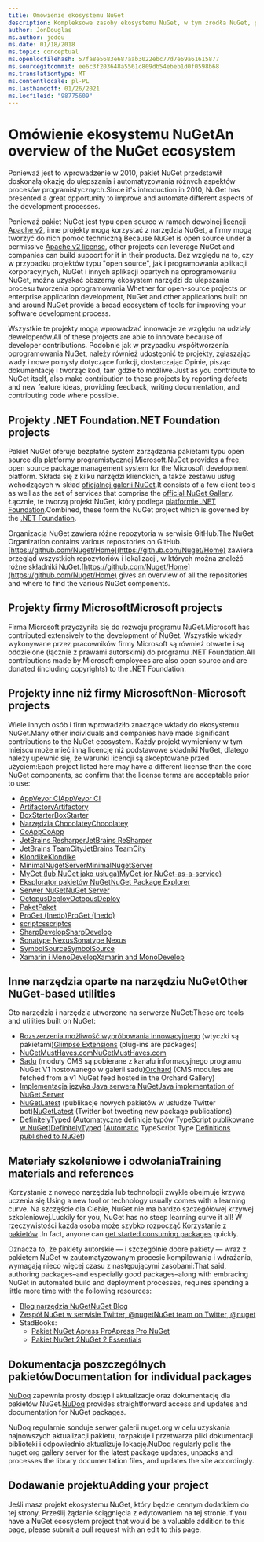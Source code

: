 ```yaml
---
title: Omówienie ekosystemu NuGet
description: Kompleksowe zasoby ekosystemu NuGet, w tym źródła NuGet, projekty, narzędzia i materiały szkoleniowe inne niż firmy Microsoft.
author: JonDouglas
ms.author: jodou
ms.date: 01/18/2018
ms.topic: conceptual
ms.openlocfilehash: 57fa8e5683e687aab3022ebc77d7e69a61615877
ms.sourcegitcommit: ee6c3f203648a5561c809db54ebeb1d0f0598b68
ms.translationtype: MT
ms.contentlocale: pl-PL
ms.lasthandoff: 01/26/2021
ms.locfileid: "98775609"
---
```

# <a name="an-overview-of-the-nuget-ecosystem"></a><span data-ttu-id="f9520-103">Omówienie ekosystemu NuGet</span><span class="sxs-lookup"><span data-stu-id="f9520-103">An overview of the NuGet ecosystem</span></span>

<span data-ttu-id="f9520-104">Ponieważ jest to wprowadzenie w 2010, pakiet NuGet przedstawił doskonałą okazję do ulepszania i automatyzowania różnych aspektów procesów programistycznych.</span><span class="sxs-lookup"><span data-stu-id="f9520-104">Since it's introduction in 2010, NuGet has presented a great opportunity to improve and automate different aspects of the development processes.</span></span>

<span data-ttu-id="f9520-105">Ponieważ pakiet NuGet jest typu open source w ramach dowolnej [licencji Apache v2](http://choosealicense.com/licenses/apache/), inne projekty mogą korzystać z narzędzia NuGet, a firmy mogą tworzyć do nich pomoc techniczną.</span><span class="sxs-lookup"><span data-stu-id="f9520-105">Because NuGet is open source under a permissive [Apache v2 license](http://choosealicense.com/licenses/apache/), other projects can leverage NuGet and companies can build support for it in their products.</span></span> <span data-ttu-id="f9520-106">Bez względu na to, czy w przypadku projektów typu "open source", jak i programowania aplikacji korporacyjnych, NuGet i innych aplikacji opartych na oprogramowaniu NuGet, można uzyskać obszerny ekosystem narzędzi do ulepszania procesu tworzenia oprogramowania.</span><span class="sxs-lookup"><span data-stu-id="f9520-106">Whether for open-source projects or enterprise application development, NuGet and other applications built on and around NuGet provide a broad ecosystem of tools for improving your software development process.</span></span>

<span data-ttu-id="f9520-107">Wszystkie te projekty mogą wprowadzać innowacje ze względu na udziały deweloperów.</span><span class="sxs-lookup"><span data-stu-id="f9520-107">All of these projects are able to innovate because of developer contributions.</span></span> <span data-ttu-id="f9520-108">Podobnie jak w przypadku współtworzenia oprogramowania NuGet, należy również udostępnić te projekty, zgłaszając wady i nowe pomysły dotyczące funkcji, dostarczając Opinie, pisząc dokumentację i tworząc kod, tam gdzie to możliwe.</span><span class="sxs-lookup"><span data-stu-id="f9520-108">Just as you contribute to NuGet itself, also make contribution to these projects by reporting defects and new feature ideas, providing feedback, writing documentation, and contributing code where possible.</span></span>

## <a name="net-foundation-projects"></a><span data-ttu-id="f9520-109">Projekty .NET Foundation</span><span class="sxs-lookup"><span data-stu-id="f9520-109">.NET Foundation projects</span></span>

<span data-ttu-id="f9520-110">Pakiet NuGet oferuje bezpłatne system zarządzania pakietami typu open source dla platformy programistycznej Microsoft.</span><span class="sxs-lookup"><span data-stu-id="f9520-110">NuGet provides a free, open source package management system for the Microsoft development platform.</span></span> <span data-ttu-id="f9520-111">Składa się z kilku narzędzi klienckich, a także zestawu usług wchodzących w skład [oficjalnej galerii NuGet](http://www.nuget.org).</span><span class="sxs-lookup"><span data-stu-id="f9520-111">It consists of a few client tools as well as the set of services that comprise the [official NuGet Gallery](http://www.nuget.org).</span></span> <span data-ttu-id="f9520-112">Łącznie, te tworzą projekt NuGet, który podlega [platformie .NET Foundation](http://www.dotnetfoundation.org/).</span><span class="sxs-lookup"><span data-stu-id="f9520-112">Combined, these form the NuGet project which is governed by the [.NET Foundation](http://www.dotnetfoundation.org/).</span></span>

<span data-ttu-id="f9520-113">Organizacja NuGet zawiera różne repozytoria w serwisie GitHub.</span><span class="sxs-lookup"><span data-stu-id="f9520-113">The NuGet Organization contains various repositories on GitHub.</span></span> <span data-ttu-id="f9520-114">[https://github.com/Nuget/Home](https://github.com/Nuget/Home) zawiera przegląd wszystkich repozytoriów i lokalizacji, w których można znaleźć różne składniki NuGet.</span><span class="sxs-lookup"><span data-stu-id="f9520-114">[https://github.com/Nuget/Home](https://github.com/Nuget/Home) gives an overview of all the repositories and where to find the various NuGet components.</span></span>

## <a name="microsoft-projects"></a><span data-ttu-id="f9520-115">Projekty firmy Microsoft</span><span class="sxs-lookup"><span data-stu-id="f9520-115">Microsoft projects</span></span>

<span data-ttu-id="f9520-116">Firma Microsoft przyczyniła się do rozwoju programu NuGet.</span><span class="sxs-lookup"><span data-stu-id="f9520-116">Microsoft has contributed extensively to the development of NuGet.</span></span> <span data-ttu-id="f9520-117">Wszystkie wkłady wykonywane przez pracowników firmy Microsoft są również otwarte i są oddzielone (łącznie z prawami autorskimi) do programu .NET Foundation.</span><span class="sxs-lookup"><span data-stu-id="f9520-117">All contributions made by Microsoft employees are also open source and are donated (including copyrights) to the .NET Foundation.</span></span>

## <a name="non-microsoft-projects"></a><span data-ttu-id="f9520-118">Projekty inne niż firmy Microsoft</span><span class="sxs-lookup"><span data-stu-id="f9520-118">Non-Microsoft projects</span></span>

<span data-ttu-id="f9520-119">Wiele innych osób i firm wprowadziło znaczące wkłady do ekosystemu NuGet.</span><span class="sxs-lookup"><span data-stu-id="f9520-119">Many other individuals and companies have made significant contributions to the NuGet ecosystem.</span></span> <span data-ttu-id="f9520-120">Każdy projekt wymieniony w tym miejscu może mieć inną licencję niż podstawowe składniki NuGet, dlatego należy upewnić się, że warunki licencji są akceptowane przed użyciem:</span><span class="sxs-lookup"><span data-stu-id="f9520-120">Each project listed here may have a different license than the core NuGet components, so confirm that the license terms are acceptable prior to use:</span></span>

- [<span data-ttu-id="f9520-121">AppVeyor CI</span><span class="sxs-lookup"><span data-stu-id="f9520-121">AppVeyor CI</span></span>](https://www.appveyor.com/)
- [<span data-ttu-id="f9520-122">Artifactory</span><span class="sxs-lookup"><span data-stu-id="f9520-122">Artifactory</span></span>](https://www.jfrog.com/artifactory/)
- [<span data-ttu-id="f9520-123">BoxStarter</span><span class="sxs-lookup"><span data-stu-id="f9520-123">BoxStarter</span></span>](http://boxstarter.org/)
- [<span data-ttu-id="f9520-124">Narzędzia Chocolatey</span><span class="sxs-lookup"><span data-stu-id="f9520-124">Chocolatey</span></span>](https://chocolatey.org/)
- [<span data-ttu-id="f9520-125">CoApp</span><span class="sxs-lookup"><span data-stu-id="f9520-125">CoApp</span></span>](http://coapp.org/)
- [<span data-ttu-id="f9520-126">JetBrains Resharper</span><span class="sxs-lookup"><span data-stu-id="f9520-126">JetBrains ReSharper</span></span>](https://resharper-plugins.jetbrains.com/)
- [<span data-ttu-id="f9520-127">JetBrains TeamCity</span><span class="sxs-lookup"><span data-stu-id="f9520-127">JetBrains TeamCity</span></span>](https://www.jetbrains.com/teamcity/)
- [<span data-ttu-id="f9520-128">Klondike</span><span class="sxs-lookup"><span data-stu-id="f9520-128">Klondike</span></span>](https://github.com/themotleyfool/Klondike)
- [<span data-ttu-id="f9520-129">MinimalNugetServer</span><span class="sxs-lookup"><span data-stu-id="f9520-129">MinimalNugetServer</span></span>](https://github.com/TanukiSharp/MinimalNugetServer)
- [<span data-ttu-id="f9520-130">MyGet (lub NuGet jako usługa)</span><span class="sxs-lookup"><span data-stu-id="f9520-130">MyGet (or NuGet-as-a-service)</span></span>](http://www.myget.org/)
- [<span data-ttu-id="f9520-131">Eksplorator pakietów NuGet</span><span class="sxs-lookup"><span data-stu-id="f9520-131">NuGet Package Explorer</span></span>](https://github.com/NuGetPackageExplorer/NuGetPackageExplorer)
- [<span data-ttu-id="f9520-132">Serwer NuGet</span><span class="sxs-lookup"><span data-stu-id="f9520-132">NuGet Server</span></span>](http://nugetserver.net/)
- [<span data-ttu-id="f9520-133">OctopusDeploy</span><span class="sxs-lookup"><span data-stu-id="f9520-133">OctopusDeploy</span></span>](https://octopus.com/)
- [<span data-ttu-id="f9520-134">Paket</span><span class="sxs-lookup"><span data-stu-id="f9520-134">Paket</span></span>](https://fsprojects.github.io/Paket/)
- [<span data-ttu-id="f9520-135">ProGet (Inedo)</span><span class="sxs-lookup"><span data-stu-id="f9520-135">ProGet (Inedo)</span></span>](http://inedo.com/proget)
- [<span data-ttu-id="f9520-136">scriptcs</span><span class="sxs-lookup"><span data-stu-id="f9520-136">scriptcs</span></span>](http://scriptcs.net/)
- [<span data-ttu-id="f9520-137">SharpDevelop</span><span class="sxs-lookup"><span data-stu-id="f9520-137">SharpDevelop</span></span>](http://community.sharpdevelop.net/blogs/mattward/archive/2011/01/23/NuGetSupportInSharpDevelop.aspx)
- [<span data-ttu-id="f9520-138">Sonatype Nexus</span><span class="sxs-lookup"><span data-stu-id="f9520-138">Sonatype Nexus</span></span>](http://www.sonatype.com/nexus-repository-sonatype)
- [<span data-ttu-id="f9520-139">SymbolSource</span><span class="sxs-lookup"><span data-stu-id="f9520-139">SymbolSource</span></span>](http://www.symbolsource.org/Public)
- [<span data-ttu-id="f9520-140">Xamarin i MonoDevelop</span><span class="sxs-lookup"><span data-stu-id="f9520-140">Xamarin and MonoDevelop</span></span>](https://github.com/mrward/monodevelop-nuget-addin)

## <a name="other-nuget-based-utilities"></a><span data-ttu-id="f9520-141">Inne narzędzia oparte na narzędziu NuGet</span><span class="sxs-lookup"><span data-stu-id="f9520-141">Other NuGet-based utilities</span></span>

<span data-ttu-id="f9520-142">Oto narzędzia i narzędzia utworzone na serwerze NuGet:</span><span class="sxs-lookup"><span data-stu-id="f9520-142">These are tools and utilities built on NuGet:</span></span>

- <span data-ttu-id="f9520-143">[Rozszerzenia możliwość wypróbowania innowacyjnego](http://getglimpse.com/Packages) (wtyczki są pakietami)</span><span class="sxs-lookup"><span data-stu-id="f9520-143">[Glimpse Extensions](http://getglimpse.com/Packages) (plug-ins are packages)</span></span>
- [<span data-ttu-id="f9520-144">NuGetMustHaves.com</span><span class="sxs-lookup"><span data-stu-id="f9520-144">NuGetMustHaves.com</span></span>](http://nugetmusthaves.com/)
- <span data-ttu-id="f9520-145">[Sadu](http://www.orchardproject.net/) (moduły CMS są pobierane z kanału informacyjnego programu NuGet V1 hostowanego w galerii sadu)</span><span class="sxs-lookup"><span data-stu-id="f9520-145">[Orchard](http://www.orchardproject.net/) (CMS modules are fetched from a v1 NuGet feed hosted in the Orchard Gallery)</span></span>
- [<span data-ttu-id="f9520-146">Implementacja języka Java serwera NuGet</span><span class="sxs-lookup"><span data-stu-id="f9520-146">Java implementation of NuGet Server</span></span>](http://jonnyzzz.com/blog/2012/03/07/nuget-server-in-pure-java/)
- <span data-ttu-id="f9520-147">[NuGetLatest](https://twitter.com/NuGetLatest) (publikacje nowych pakietów w usłudze Twitter bot)</span><span class="sxs-lookup"><span data-stu-id="f9520-147">[NuGetLatest](https://twitter.com/NuGetLatest) (Twitter bot tweeting new package publications)</span></span>
- <span data-ttu-id="f9520-148">[DefinitelyTyped](http://definitelytyped.org/) ([Automatyczne](https://github.com/DefinitelyTyped/NugetAutomation/) definicje typów TypeScript [publikowane w NuGet](http://www.nuget.org/packages?q=DefinitelyTyped))</span><span class="sxs-lookup"><span data-stu-id="f9520-148">[DefinitelyTyped](http://definitelytyped.org/) ([Automatic](https://github.com/DefinitelyTyped/NugetAutomation/) TypeScript Type [Definitions published to NuGet](http://www.nuget.org/packages?q=DefinitelyTyped))</span></span>

## <a name="training-materials-and-references"></a><span data-ttu-id="f9520-149">Materiały szkoleniowe i odwołania</span><span class="sxs-lookup"><span data-stu-id="f9520-149">Training materials and references</span></span>

<span data-ttu-id="f9520-150">Korzystanie z nowego narzędzia lub technologii zwykle obejmuje krzywą uczenia się.</span><span class="sxs-lookup"><span data-stu-id="f9520-150">Using a new tool or technology usually comes with a learning curve.</span></span> <span data-ttu-id="f9520-151">Na szczęście dla Ciebie, NuGet nie ma bardzo szczegółowej krzywej szkoleniowej.</span><span class="sxs-lookup"><span data-stu-id="f9520-151">Luckily for you, NuGet has no steep learning curve it all!</span></span> <span data-ttu-id="f9520-152">W rzeczywistości każda osoba może szybko rozpocząć [Korzystanie z pakietów](../quickstart/install-and-use-a-package-in-visual-studio.md) .</span><span class="sxs-lookup"><span data-stu-id="f9520-152">In fact, anyone can [get started consuming packages](../quickstart/install-and-use-a-package-in-visual-studio.md) quickly.</span></span>

<span data-ttu-id="f9520-153">Oznacza to, że pakiety autorskie — i szczególnie dobre pakiety — wraz z pakietem NuGet w zautomatyzowanym procesie kompilowania i wdrażania, wymagają nieco więcej czasu z następującymi zasobami:</span><span class="sxs-lookup"><span data-stu-id="f9520-153">That said, authoring packages–and especially good packages–along with  embracing NuGet in automated build and deployment processes, requires spending a little more time with the following resources:</span></span>

- [<span data-ttu-id="f9520-154">Blog narzędzia NuGet</span><span class="sxs-lookup"><span data-stu-id="f9520-154">NuGet Blog</span></span>](http://blog.nuget.org/)
- [<span data-ttu-id="f9520-155">Zespół NuGet w serwisie Twitter, @nuget</span><span class="sxs-lookup"><span data-stu-id="f9520-155">NuGet team on Twitter, @nuget</span></span>](http://twitter.com/nuget)
- <span data-ttu-id="f9520-156">Stad</span><span class="sxs-lookup"><span data-stu-id="f9520-156">Books:</span></span>
  - [<span data-ttu-id="f9520-157">Pakiet NuGet Apress Pro</span><span class="sxs-lookup"><span data-stu-id="f9520-157">Apress Pro NuGet</span></span>](http://bit.ly/ProNuGet)
  - [<span data-ttu-id="f9520-158">Pakiet NuGet 2</span><span class="sxs-lookup"><span data-stu-id="f9520-158">NuGet 2 Essentials</span></span>](http://www.amazon.com/NuGet-2-Essentials-Damir-Arh-ebook/dp/B00GTQD5M4)

## <a name="documentation-for-individual-packages"></a><span data-ttu-id="f9520-159">Dokumentacja poszczególnych pakietów</span><span class="sxs-lookup"><span data-stu-id="f9520-159">Documentation for individual packages</span></span>

<span data-ttu-id="f9520-160">[NuDoq](http://nudoq.org) zapewnia prosty dostęp i aktualizacje oraz dokumentację dla pakietów NuGet.</span><span class="sxs-lookup"><span data-stu-id="f9520-160">[NuDoq](http://nudoq.org) provides straightforward access and updates and documentation for NuGet packages.</span></span>

<span data-ttu-id="f9520-161">NuDoq regularnie sonduje serwer galerii nuget.org w celu uzyskania najnowszych aktualizacji pakietu, rozpakuje i przetwarza pliki dokumentacji biblioteki i odpowiednio aktualizuje lokację.</span><span class="sxs-lookup"><span data-stu-id="f9520-161">NuDoq regularly polls the nuget.org gallery server for the latest package updates, unpacks and processes the library documentation files, and updates the site accordingly.</span></span>

## <a name="adding-your-project"></a><span data-ttu-id="f9520-162">Dodawanie projektu</span><span class="sxs-lookup"><span data-stu-id="f9520-162">Adding your project</span></span>

<span data-ttu-id="f9520-163">Jeśli masz projekt ekosystemu NuGet, który będzie cennym dodatkiem do tej strony, Prześlij żądanie ściągnięcia z edytowaniem na tej stronie.</span><span class="sxs-lookup"><span data-stu-id="f9520-163">If you have a NuGet ecosystem project that would be a valuable addition to this page, please  submit a pull request with an edit to this page.</span></span>